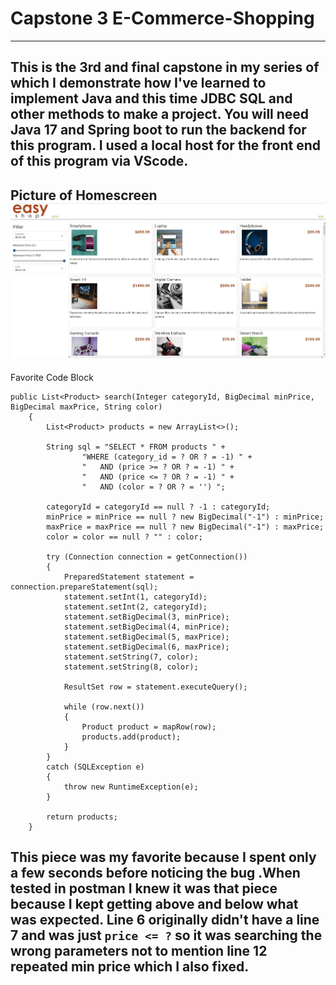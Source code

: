 # Capstone 3 E-Commerce-Shopping
____________________________
This is the 3rd and final capstone in my series of which I demonstrate how I've 
learned to implement Java and this time JDBC SQL and other methods to make a project.
You will need Java 17 and Spring boot to run the backend for this program. I used a local
host for the front end of this program via VScode.
---
Picture of Homescreen![](images/HomeScreen.PNG)
---
Favorite Code Block
```
public List<Product> search(Integer categoryId, BigDecimal minPrice, BigDecimal maxPrice, String color)
    {
        List<Product> products = new ArrayList<>();

        String sql = "SELECT * FROM products " +
                "WHERE (category_id = ? OR ? = -1) " +
                "   AND (price >= ? OR ? = -1) " +
                "   AND (price <= ? OR ? = -1) " +
                "   AND (color = ? OR ? = '') ";

        categoryId = categoryId == null ? -1 : categoryId;
        minPrice = minPrice == null ? new BigDecimal("-1") : minPrice;
        maxPrice = maxPrice == null ? new BigDecimal("-1") : maxPrice;
        color = color == null ? "" : color;

        try (Connection connection = getConnection())
        {
            PreparedStatement statement = connection.prepareStatement(sql);
            statement.setInt(1, categoryId);
            statement.setInt(2, categoryId);
            statement.setBigDecimal(3, minPrice);
            statement.setBigDecimal(4, minPrice);
            statement.setBigDecimal(5, maxPrice);
            statement.setBigDecimal(6, maxPrice);
            statement.setString(7, color);
            statement.setString(8, color);

            ResultSet row = statement.executeQuery();

            while (row.next())
            {
                Product product = mapRow(row);
                products.add(product);
            }
        }
        catch (SQLException e)
        {
            throw new RuntimeException(e);
        }

        return products;
    }
```
This piece was my favorite because I spent only a few seconds before noticing the bug
.When tested in postman I knew it was that piece because I kept getting above and below 
what was expected. Line 6 originally didn't have a line 7 and was just `price <= ?` so it 
was searching the wrong parameters not to mention line 12 repeated min price which I also
fixed.
---



